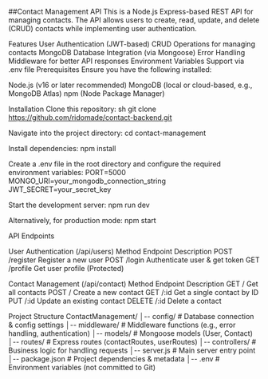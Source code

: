 ##Contact Management API
This is a Node.js Express-based REST API for managing contacts. The API allows users to create, read, update, and delete (CRUD) contacts while implementing user authentication.

Features
User Authentication (JWT-based)
CRUD Operations for managing contacts
MongoDB Database Integration (via Mongoose)
Error Handling Middleware for better API responses
Environment Variables Support via .env file
Prerequisites
Ensure you have the following installed:

Node.js (v16 or later recommended)
MongoDB (local or cloud-based, e.g., MongoDB Atlas)
npm (Node Package Manager)

Installation
Clone this repository:
sh
git clone https://github.com/ridomade/contact-backend.git

Navigate into the project directory:
cd contact-management

Install dependencies:
npm install

Create a .env file in the root directory and configure the required environment variables:
PORT=5000
MONGO_URI=your_mongodb_connection_string
JWT_SECRET=your_secret_key

Start the development server:
npm run dev

Alternatively, for production mode:
npm start

API Endpoints

User Authentication (/api/users)
Method Endpoint Description
POST /register Register a new user
POST /login Authenticate user & get token
GET /profile Get user profile (Protected)

Contact Management (/api/contact)
Method Endpoint Description
GET / Get all contacts
POST / Create a new contact
GET /:id Get a single contact by ID
PUT /:id Update an existing contact
DELETE /:id Delete a contact

Project Structure
ContactManagement/
│-- config/ # Database connection & config settings
│-- middleware/ # Middleware functions (e.g., error handling, authentication)
│-- models/ # Mongoose models (User, Contact)
│-- routes/ # Express routes (contactRoutes, userRoutes)
│-- controllers/ # Business logic for handling requests
│-- server.js # Main server entry point
│-- package.json # Project dependencies & metadata
│-- .env # Environment variables (not committed to Git)
